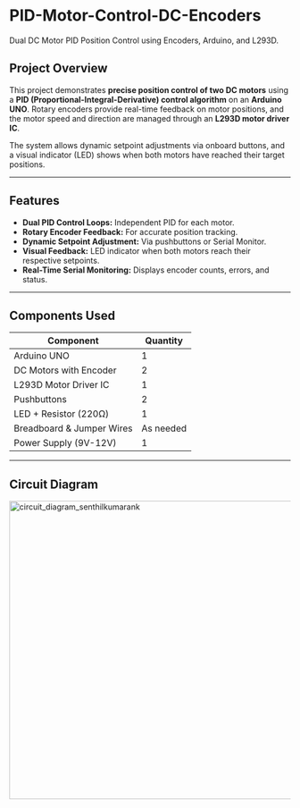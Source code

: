 # PID-Motor-Control-DC-Encoders
Dual DC Motor PID Position Control using Encoders, Arduino, and L293D.

## Project Overview

This project demonstrates **precise position control of two DC motors** using a **PID (Proportional-Integral-Derivative) control algorithm** on an **Arduino UNO**. Rotary encoders provide real-time feedback on motor positions, and the motor speed and direction are managed through an **L293D motor driver IC**.

The system allows dynamic setpoint adjustments via onboard buttons, and a visual indicator (LED) shows when both motors have reached their target positions.

---

## Features
- **Dual PID Control Loops:** Independent PID for each motor.
- **Rotary Encoder Feedback:** For accurate position tracking.
- **Dynamic Setpoint Adjustment:** Via pushbuttons or Serial Monitor.
- **Visual Feedback:** LED indicator when both motors reach their respective setpoints.
- **Real-Time Serial Monitoring:** Displays encoder counts, errors, and status.

---

## Components Used
| Component                 | Quantity |
|---------------------------|----------|
| Arduino UNO               | 1        |
| DC Motors with Encoder    | 2        |
| L293D Motor Driver IC     | 1        |
| Pushbuttons               | 2        |
| LED + Resistor (220Ω)     | 1        |
| Breadboard & Jumper Wires | As needed|
| Power Supply (9V-12V)     | 1        |

---
## Circuit Diagram
<img width="1280" height="534" alt="circuit_diagram_senthilkumarank" src="https://github.com/user-attachments/assets/75e48261-fa79-477d-b102-d75d1ed44dac" />
